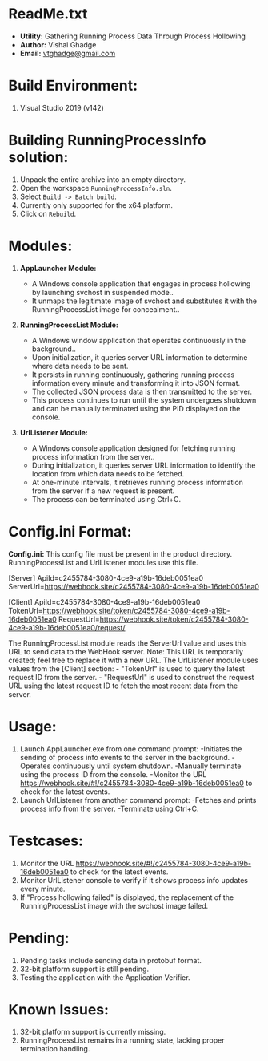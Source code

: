 ReadMe.txt
==========

- **Utility:** Gathering Running Process Data Through Process Hollowing
- **Author:** Vishal Ghadge
- **Email:** vtghadge@gmail.com

Build Environment:
==================

1. Visual Studio 2019 (v142)

Building RunningProcessInfo solution:
==============================

1. Unpack the entire archive into an empty directory.
2. Open the workspace `RunningProcessInfo.sln`.
3. Select `Build -> Batch build`.
4. Currently only supported for the x64 platform.
5. Click on `Rebuild`.

Modules:
========

1. **AppLauncher Module:**
    - A Windows console application that engages in process hollowing by launching svchost in suspended mode..
    - It unmaps the legitimate image of svchost and substitutes it with the RunningProcessList image for concealment..

2. **RunningProcessList Module:**
    - A Windows window application that operates continuously in the background..
    - Upon initialization, it queries server URL information to determine where data needs to be sent.
    - It persists in running continuously, gathering running process information every minute and transforming it into JSON format.
    - The collected JSON process data is then transmitted to the server.
    - This process continues to run until the system undergoes shutdown and can be manually terminated using the PID displayed on the console.

3. **UrlListener Module:**
    - A Windows console application designed for fetching running process information from the server..
    - During initialization, it queries server URL information to identify the location from which data needs to be fetched.
    - At one-minute intervals, it retrieves running process information from the server if a new request is present.
    - The process can be terminated using Ctrl+C.

Config.ini Format:
===================

**Config.ini:**
This config file must be present in the product directory. RunningProcessList and UrlListener modules use this file.

[Server]
ApiId=c2455784-3080-4ce9-a19b-16deb0051ea0
ServerUrl=https://webhook.site/c2455784-3080-4ce9-a19b-16deb0051ea0

[Client]
ApiId=c2455784-3080-4ce9-a19b-16deb0051ea0
TokenUrl=https://webhook.site/token/c2455784-3080-4ce9-a19b-16deb0051ea0
RequestUrl=https://webhook.site/token/c2455784-3080-4ce9-a19b-16deb0051ea0/request/

The RunningProcessList module reads the ServerUrl value and uses this URL to send data to the WebHook server.
Note: This URL is temporarily created; feel free to replace it with a new URL.
The UrlListener module uses values from the [Client] section:
	- "TokenUrl" is used to query the latest request ID from the server.
	- "RequestUrl" is used to construct the request URL using the latest request ID to fetch the most recent data from the server.

Usage:
=======
1. Launch AppLauncher.exe from one command prompt:
	-Initiates the sending of process info events to the server in the background.
	-Operates continuously until system shutdown.
	-Manually terminate using the process ID from the console.
	-Monitor the URL https://webhook.site/#!/c2455784-3080-4ce9-a19b-16deb0051ea0 to check for the latest events.
2. Launch UrlListener from another command prompt:
	-Fetches and prints process info from the server.
	-Terminate using Ctrl+C.	
	
Testcases:
==========
1. Monitor the URL https://webhook.site/#!/c2455784-3080-4ce9-a19b-16deb0051ea0 to check for the latest events.
2. Monitor UrlListener console to verify if it shows process info updates every minute.
3. If "Process hollowing failed" is displayed, the replacement of the RunningProcessList image with the svchost image failed.

Pending:
========
1. Pending tasks include sending data in protobuf format.
2. 32-bit platform support is still pending.
3. Testing the application with the Application Verifier.

Known Issues:
=============
1. 32-bit platform support is currently missing.
2. RunningProcessList remains in a running state, lacking proper termination handling.